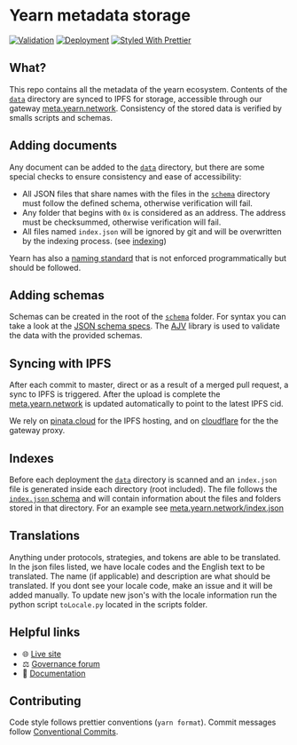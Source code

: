 # Yearn metadata storage

[![Validation](https://github.com/iearn-finance/yearn-meta/workflows/Validation/badge.svg)](https://github.com/iearn-finance/yearn-meta/actions?query=workflow%3AValidation)
[![Deployment](https://github.com/iearn-finance/yearn-meta/workflows/Deployment/badge.svg)](https://github.com/iearn-finance/yearn-meta/actions?query=workflow%3ADeployment)
[![Styled With Prettier](https://img.shields.io/badge/code_style-prettier-ff69b4.svg)](https://prettier.io/)

## What?

This repo contains all the metadata of the yearn ecosystem. Contents of the
[`data`](./data) directory are synced to IPFS for storage, accessible through
our gateway [meta.yearn.network](https://meta.yearn.network). Consistency of
the stored data is verified by smalls scripts and schemas.

## Adding documents

Any document can be added to the [`data`](./data) directory, but there are some
special checks to ensure consistency and ease of accessibility:

- All JSON files that share names with the files in the [`schema`](./schema)
  directory must follow the defined schema, otherwise verification will fail.
- Any folder that begins with `0x` is considered as an address. The address must
  be checksummed, otherwise verification will fail.
- All files named `index.json` will be ignored by git and will be
  overwritten by the indexing process. (see [indexing](#indexes))

Yearn has also a [naming standard](./docs/naming-standard.md) that is not
enforced programmatically but should be followed.

## Adding schemas

Schemas can be created in the root of the [`schema`](./schema) folder. For
syntax you can take a look at the [JSON schema specs](https://json-schema.org).
The [AJV](https://github.com/ajv-validator/ajv) library is used to validate the
data with the provided schemas.

## Syncing with IPFS

After each commit to master, direct or as a result of a merged pull request, a
sync to IPFS is triggered. After the upload is complete the
[meta.yearn.network](https://meta.yearn.network) is updated automatically to
point to the latest IPFS cid.

We rely on [pinata.cloud](https://pinata.cloud) for the IPFS hosting, and on
[cloudflare](https://cloudflare-ipfs.com) for the the gateway proxy.

## Indexes

Before each deployment the [`data`](./data) directory is scanned and an
`index.json` file is generated inside each directory (root included). The file
follows the [`index.json` schema](./schema/index.json) and will contain
information about the files and folders stored in that directory. For an example
see [meta.yearn.network/index.json](https://meta.yearn.network/json)

## Translations

Anything under protocols, strategies, and tokens are able to be translated. In the json files listed, we have locale codes and the English text to be translated. The name (if applicable) and description are what should be translated. If you dont see your locale code, make an issue and it will be added manually. To update new json's with the locale information run the python script `toLocale.py` located in the scripts folder.  

## Helpful links

- 🌐 [Live site](https://yearn.network)
- ⚖️ [Governance forum](https://gov.yearn.finance)
- 📑 [Documentation](https://docs.yearn.finance)

## Contributing

Code style follows prettier conventions (`yarn format`). Commit messages follow [Conventional Commits](https://www.conventionalcommits.org/en/v1.0.0/).

